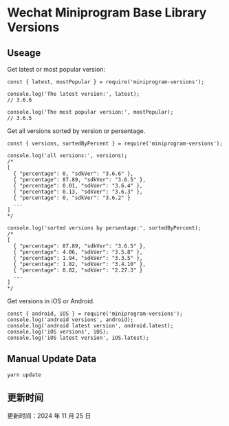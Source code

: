 
# Wechat Miniprogram Base Library Versions

## Useage

Get latest or most popular version:

```;
const { latest, mostPopular } = require('miniprogram-versions');

console.log('The latest version:', latest);
// 3.6.6

console.log('The most popular version:', mostPopular);
// 3.6.5

```

Get all versions sorted by version or persentage.

```
const { versions, sortedByPercent } = require('miniprogram-versions');

console.log('all versions:', versions);
/*
[
  { "percentage": 0, "sdkVer": "3.6.6" },
  { "percentage": 87.89, "sdkVer": "3.6.5" },
  { "percentage": 0.01, "sdkVer": "3.6.4" },
  { "percentage": 0.13, "sdkVer": "3.6.3" },
  { "percentage": 0, "sdkVer": "3.6.2" }
  ...
]
*/

console.log('sorted versions by persentage:', sortedByPercent);
/*
[
  { "percentage": 87.89, "sdkVer": "3.6.5" },
  { "percentage": 4.06, "sdkVer": "3.5.8" },
  { "percentage": 1.94, "sdkVer": "3.3.5" },
  { "percentage": 1.82, "sdkVer": "3.4.10" },
  { "percentage": 0.82, "sdkVer": "2.27.3" }
  ...
]
*/
```

Get versions in iOS or Android.

```
const { android, iOS } = require('miniprogram-versions');
console.log('android versions', android);
console.log('android latest version', android.latest);
console.log('iOS versions', iOS);
console.log('iOS latest version', iOS.latest);
```

## Manual Update Data

```
yarn update
```

## 更新时间

更新时间：2024 年 11 月 25 日
